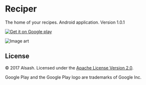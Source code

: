 # Reciper

The home of your recipes. Android application. Version 1.0.1

[![Get it on Google play](/../../raw/master/jpg/art/v001/google-play-badge-small.png)][1]

![Image art](/../../raw/master/jpg/art/v001/123.png)

## License
© 2017 Alsash. Licensed under the [Apache License Version 2.0](/../../blob/master/LICENSE).

Google Play and the Google Play logo are trademarks of Google Inc.

[1]: https://play.google.com/store/apps/details?id=com.alsash.reciper&pcampaignid=MKT-Other-global-all-co-prtnr-py-PartBadge-Mar2515-1
